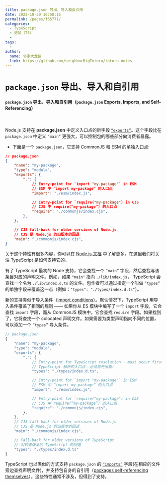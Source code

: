 ```yaml
---
title: package.json 导出、导入和自引用
date: 2022-10-30 16:58:15
permalink: /pages/f65771/
categories:
  - TypeScript
  - 进阶（TS）
  - 
tags:
  - 
author: 
  name: 邻家大龙猫
  link: https://github.com/neighborBigTotoro/totoro-notes
---
```




# `package.json` 导出、导入和自引用

#### `package.json` 导出、导入和自引用（`package.json` Exports, Imports, and Self-Referencing）

<br>


Node.js 支持在 **package.json** 中定义入口点的新字段 [`“exports”`](https://nodejs.org/api/packages.html#packages_exports)。这个字段比在 `package.json` 中定义 `“main”` 更强大，可以控制包的哪些部分向消费者暴露。

- 下面是一个 `package.json`，它支持 CommonJS 和 ESM 的单独入口点:
``` json
// package.json
{
    "name": "my-package",
    "type": "module",
    "exports": {
        ".": {
            // Entry-point for `import "my-package"` in ESM
            // ESM 中 “import my-package” 的入口点
            "import": "./esm/index.js",

            // Entry-point for `require("my-package") in CJS
            // CJS 中 require(“my-package”) 的入口点
            "require": "./commonjs/index.cjs",
        },
    },

    // CJS fall-back for older versions of Node.js
    // CJS 是 Node.js 的旧版本的回退
    "main": "./commonjs/index.cjs",
}
```


关于这个特性有很多内容，你可以在 [Node.js 文档](https://nodejs.org/api/packages.html) 中了解更多。在这里我们将关注 TypeScript 是如何支持它的。


有了 TypeScript 最初的 Node 支持，它会查找一个 `“main”` 字段，然后查找与该条目对应的声明文件。例如，如果 `"main"` 指向 `./lib/index.js`， TypeScript 会查找一个名为 `./lib/index.d.ts` 的文件。包作者可以通过指定一个叫做 `“types”` 的单独字段来覆盖这一点（例如：`"types": "./types/index.d.ts"`）。


新的支持类似于导入条件（[import conditions](https://nodejs.org/api/packages.html)）。默认情况下，TypeScript 用导入条件覆盖了相同的规则 —— 如果你从 ES 模块中编写了一个 `import` 字段，它会查找 `import` 字段，而从 CommonJS 模块中，它会查找 `require` 字段。如果找到了，它将查找一个 colocated 声明文件。如果需要为类型声明指向不同的位置，可以添加一个 `“types”` 导入条件。
``` ts
// package.json
{
    "name": "my-package",
    "type": "module",
    "exports": {
        ".": {
            // Entry-point for TypeScript resolution - must occur first!
            // TypeScript 解析的入口点——必须首先出现!
            "types": "./types/index.d.ts",

            // Entry-point for `import "my-package"` in ESM
            // ESM 中 “import my-package” 的入口点
            "import": "./esm/index.js",

            // Entry-point for `require("my-package") in CJS
            // CJS 中 require(“my-package”) 的入口点
            "require": "./commonjs/index.cjs",
        },
    },
    // CJS fall-back for older versions of Node.js
    // CJS 是 Node.js 的旧版本的回退
    "main": "./commonjs/index.cjs",

    // Fall-back for older versions of TypeScript
    // 对较老版本的 TypeScript 的回退
    "types": "./types/index.d.ts"
}
```


TypeScript 也以类似的方式支持 `package.json` 的 [`“imports”`](https://nodejs.org/api/packages.html#packages_imports) 字段(在相应的文件旁边查找声明文件)，并支持包自身的自引用（[packages self-referencing themselves](https://nodejs.org/api/packages.html#packages_self_referencing_a_package_using_its_name)）。这些特性通常不涉及，但得到了支持。